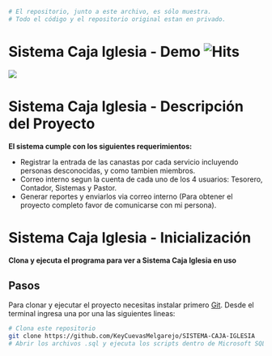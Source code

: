 ```bash
# El repositorio, junto a este archivo, es sólo muestra. 
# Todo el código y el repositorio original estan en privado.
```
# Sistema Caja Iglesia - Demo ![Hits](https://hitcounter.pythonanywhere.com/count/tag.svg?url=https%3A%2F%2Fgithub.com%2FKeyCuevasMelgarejo%2FSISTEMA-CAJA-IGLESIA___PREVIEW)
![](Demo.gif)

# Sistema Caja Iglesia - Descripción del Proyecto
**El sistema cumple con los siguientes requerimientos:**
- Registrar la entrada de las canastas por cada servicio incluyendo personas desconocidas, y como tambien miembros.
- Correo interno segun la cuenta de cada uno de los 4 usuarios: Tesorero, Contador, Sistemas y Pastor.
- Generar reportes y enviarlos via correo interno (Para obtener el proyecto completo favor de comunicarse con mi persona).

# Sistema Caja Iglesia - Inicialización

**Clona y ejecuta el programa para ver a Sistema Caja Iglesia en uso**

## Pasos

Para clonar y ejecutar el proyecto necesitas instalar primero [Git](https://git-scm.com). Desde el terminal ingresa una por una las siguientes lineas:

```bash
# Clona este repositorio
git clone https://github.com/KeyCuevasMelgarejo/SISTEMA-CAJA-IGLESIA
# Abrir los archivos .sql y ejecuta los scripts dentro de Microsoft SQL Server
```
